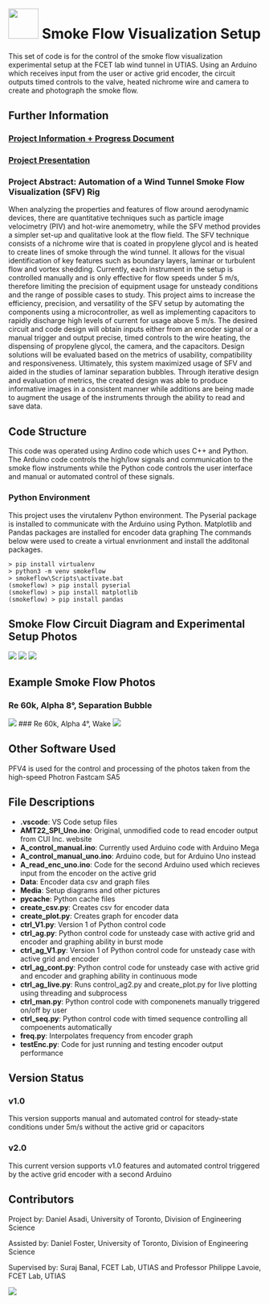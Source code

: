 # <img src= "Media/FCET_Logo.png" height = "60"> Smoke Flow Visualization Setup
This set of code is for the control of the smoke flow visualization experimental setup at the FCET lab wind tunnel in UTIAS. 
Using an Arduino which receives input from the user or active grid encoder, the circuit outputs timed controls to the valve, heated nichrome wire and camera to create and photograph the smoke flow.

## Further Information
### [Project Information + Progress Document](https://docs.google.com/document/d/1TpjQxDYd5ZbAC--HKGrwxiYLXjzm-MVlI9GUeiGMbgY/edit?usp=sharing)
### [Project Presentation](https://docs.google.com/presentation/d/1Sq_wyhLVnCP48-y7gE646tIXf9qmjQ5rv_RyZEfXHPY/edit?usp=sharing)

### Project Abstract: Automation of a Wind Tunnel Smoke Flow Visualization (SFV) Rig
When analyzing the properties and features of flow around aerodynamic devices, there are quantitative techniques such as particle image velocimetry (PIV) and hot-wire anemometry, while the SFV method provides a simpler set-up and qualitative look at the flow field. The SFV technique consists of a nichrome wire that is coated in propylene glycol and is heated to create lines of smoke through the wind tunnel. It allows for the visual identification of key features such as boundary layers, laminar or turbulent flow and vortex shedding. Currently, each instrument in the setup is controlled manually and is only effective for flow speeds under 5 m/s, therefore limiting the precision of equipment usage for unsteady conditions and the range of possible cases to study. This project aims to increase the efficiency, precision, and versatility of the SFV setup by automating the components using a microcontroller, as well as implementing capacitors to rapidly discharge high levels of current for usage above 5 m/s. The desired circuit and code design will obtain inputs either from an encoder signal or a manual trigger and output precise, timed controls to the wire heating, the dispensing of propylene glycol, the camera, and the capacitors. Design solutions will be evaluated based on the metrics of usability, compatibility and responsiveness. Ultimately, this system maximized usage of SFV and aided in the studies of laminar separation bubbles. Through iterative design and evaluation of metrics, the created design was able to produce informative images in a consistent manner while additions are being made to augment the usage of the instruments through the ability to read and save data.

## Code Structure
This code was operated using Ardino code which uses C++ and Python. The Arduino code controls the high/low signals and communication to the smoke flow instruments while the Python code controls the user interface and manual or automated control of these signals.

### Python Environment
This project uses the virutalenv Python environment. The Pyserial package is installed to communicate with the Arduino using Python. Matplotlib and Pandas packages are installed for encoder data graphing The commands below were used to create a virtual envrionment and install the additonal packages.
```
> pip install virtualenv
> python3 -m venv smokeflow
> smokeflow\Scripts\activate.bat
(smokeflow) > pip install pyserial
(smokeflow) > pip install matplotlib
(smokeflow) > pip install pandas
```
## Smoke Flow Circuit Diagram and Experimental Setup Photos
<img src= "Media/SmokeFlowCircuit.jpg">
<img src= "Media/SetupPhoto1.jpg">
<img src= "Media/SetupPhoto2.jpg">

## Example Smoke Flow Photos
### Re 60k, Alpha 8°, Separation Bubble
<img src= "Media/Re60kAlpha8SepBubble.png">
### Re 60k, Alpha 4°, Wake
<img src= "Media/Re60kAlpha4Wake.png">

## Other Software Used
PFV4 is used for the control and processing of the photos taken from the high-speed Photron Fastcam SA5

## File Descriptions
* **.vscode**: VS Code setup files
* **AMT22_SPI_Uno.ino**: Original, unmodified code to read encoder output from CUI Inc. website
* **A_control_manual.ino**: Currently used Arduino code with Arduino Mega
* **A_control_manual_uno.ino**: Arduino code, but for Arduino Uno instead
* **A_read_enc_uno.ino**: Code for the second Arduino used which recieves input from the encoder on the active grid
* **Data**: Encoder data csv and graph files
* **Media**: Setup diagrams and other pictures
* **__pycache__**: Python cache files
* **create_csv.py**: Creates csv for encoder data
* **create_plot.py**: Creates graph for encoder data
* **ctrl_V1.py**: Version 1 of Python control code
* **ctrl_ag.py**: Python control code for unsteady case with active grid and encoder and graphing ability in burst mode
* **ctrl_ag_V1.py**: Version 1 of Python control code for unsteady case with active grid and encoder
* **ctrl_ag_cont.py**: Python control code for unsteady case with active grid and encoder and graphing ability in continuous mode
* **ctrl_ag_live.py**: Runs control_ag2.py and create_plot.py for live plotting using threading and subprocess
* **ctrl_man.py**: Python control code with componenets manually triggered on/off by user
* **ctrl_seq.py**: Python control code with timed sequence controlling all compoenents automatically
* **freq.py**: Interpolates frequency from encoder graph
* **testEnc.py**: Code for just running and testing encoder output performance

## Version Status
### v1.0
This version supports manual and automated control for steady-state conditions under 5m/s without the active grid or capacitors
### v2.0
This current version supports v1.0 features and automated control triggered by the active grid encoder with a second Arduino

## Contributors
Project by: Daniel Asadi, University of Toronto, Division of Engineering Science

Assisted by: Daniel Foster, University of Toronto, Division of Engineering Science

Supervised by: Suraj Banal, FCET Lab, UTIAS and Professor Philippe Lavoie, FCET Lab, UTIAS

<img src= "Media/UTIAS_FCET_Crest.jpg">
